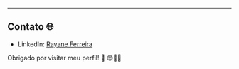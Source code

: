  
*** 
## Contato 🌐

- LinkedIn: [Rayane Ferreira](https://www.linkedin.com/in/rayane-ferreira-9474511aa/)

Obrigado por visitar meu perfil! 👋 😊🚀✨
